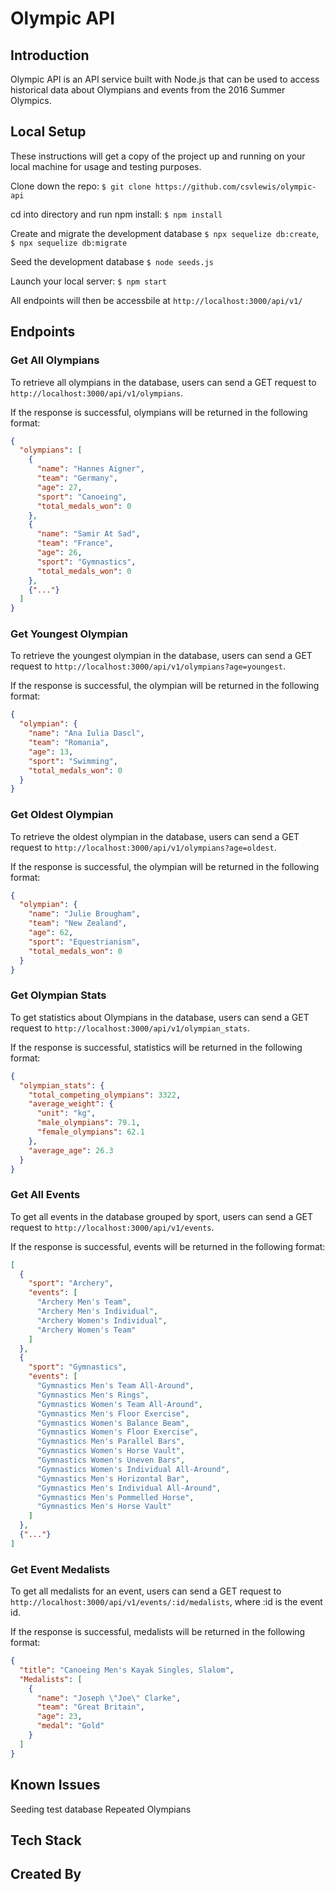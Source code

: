 # Olympic API

## Introduction

Olympic API is an API service built with Node.js that can be used to access historical data about Olympians and events from the 2016 Summer Olympics.

## Local Setup

These instructions will get a copy of the project up and running on your local machine for usage and testing purposes.

Clone down the repo: ```$ git clone https://github.com/csvlewis/olympic-api```

cd into directory and run npm install: ```$ npm install```

Create and migrate the development database ```$ npx sequelize db:create```, ```$ npx sequelize db:migrate```

Seed the development database ```$ node seeds.js```

Launch your local server: ```$ npm start ```

All endpoints will then be accessbile at ```http://localhost:3000/api/v1/```

## Endpoints

### Get All Olympians

To retrieve all olympians in the database, users can send a GET request to ```http://localhost:3000/api/v1/olympians```.

If the response is successful, olympians will be returned in the following format:
```json
{
  "olympians": [
    {
      "name": "Hannes Aigner",
      "team": "Germany",
      "age": 27,
      "sport": "Canoeing",
      "total_medals_won": 0
    },
    {
      "name": "Samir At Sad",
      "team": "France",
      "age": 26,
      "sport": "Gymnastics",
      "total_medals_won": 0
    },
    {"..."}
  ]
}
 ```

### Get Youngest Olympian

To retrieve the youngest olympian in the database, users can send a GET request to ```http://localhost:3000/api/v1/olympians?age=youngest```.

If the response is successful, the olympian will be returned in the following format:
```json
{
  "olympian": {
    "name": "Ana Iulia Dascl",
    "team": "Romania",
    "age": 13,
    "sport": "Swimming",
    "total_medals_won": 0
  }
}
```
### Get Oldest Olympian

To retrieve the oldest olympian in the database, users can send a GET request to ```http://localhost:3000/api/v1/olympians?age=oldest```.

If the response is successful, the olympian will be returned in the following format:
```json
{
  "olympian": {
    "name": "Julie Brougham",
    "team": "New Zealand",
    "age": 62,
    "sport": "Equestrianism",
    "total_medals_won": 0
  }
}
```

### Get Olympian Stats

To get statistics about Olympians in the database, users can send a GET request to ```http://localhost:3000/api/v1/olympian_stats```.

If the response is successful, statistics will be returned in the following format:
```json
{
  "olympian_stats": {
    "total_competing_olympians": 3322,
    "average_weight": {
      "unit": "kg",
      "male_olympians": 79.1,
      "female_olympians": 62.1
    },
    "average_age": 26.3
  }
}
```

### Get All Events

To get all events in the database grouped by sport, users can send a GET request to ```http://localhost:3000/api/v1/events```.

If the response is successful, events will be returned in the following format:
```json
[
  {
    "sport": "Archery",
    "events": [
      "Archery Men's Team",
      "Archery Men's Individual",
      "Archery Women's Individual",
      "Archery Women's Team"
    ]
  },
  {
    "sport": "Gymnastics",
    "events": [
      "Gymnastics Men's Team All-Around",
      "Gymnastics Men's Rings",
      "Gymnastics Women's Team All-Around",
      "Gymnastics Men's Floor Exercise",
      "Gymnastics Women's Balance Beam",
      "Gymnastics Women's Floor Exercise",
      "Gymnastics Men's Parallel Bars",
      "Gymnastics Women's Horse Vault",
      "Gymnastics Women's Uneven Bars",
      "Gymnastics Women's Individual All-Around",
      "Gymnastics Men's Horizontal Bar",
      "Gymnastics Men's Individual All-Around",
      "Gymnastics Men's Pommelled Horse",
      "Gymnastics Men's Horse Vault"
    ]
  },
  {"..."}
]
```
### Get Event Medalists

To get all medalists for an event, users can send a GET request to ```http://localhost:3000/api/v1/events/:id/medalists```, where :id is the event id.

If the response is successful, medalists will be returned in the following format:
```json
{
  "title": "Canoeing Men's Kayak Singles, Slalom",
  "Medalists": [
    {
      "name": "Joseph \"Joe\" Clarke",
      "team": "Great Britain",
      "age": 23,
      "medal": "Gold"
    }
  ]
}
```
## Known Issues

Seeding test database
Repeated Olympians

## Tech Stack

## Created By



